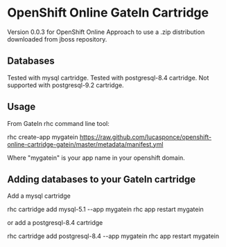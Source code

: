 OpenShift Online GateIn Cartridge
=================================

Version 0.0.3 for OpenShift Online
Approach to use a .zip distribution downloaded from jboss repository.

Databases
---------

Tested with mysql cartridge.
Tested with postgresql-8.4 cartridge.
Not supported with postgresql-9.2 cartridge.

Usage
-----

From GateIn rhc command line tool:

rhc create-app mygatein https://raw.github.com/lucasponce/openshift-online-cartridge-gatein/master/metadata/manifest.yml

Where "mygatein" is your app name in your openshift domain.

Adding databases to your GateIn cartridge
------------------------------------------

Add a mysql cartridge

rhc cartridge add mysql-5.1 --app mygatein
rhc app restart mygatein

or add a postgresql-8.4 cartridge

rhc cartridge add postgresql-8.4 --app mygatein
rhc app restart mygatein